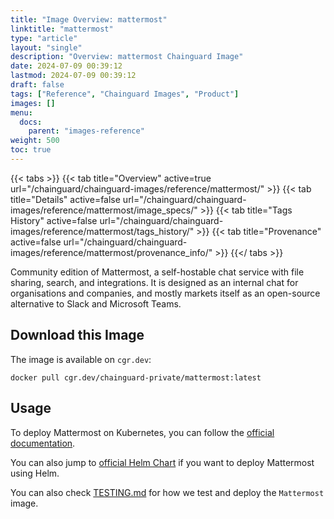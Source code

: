 ```yaml
---
title: "Image Overview: mattermost"
linktitle: "mattermost"
type: "article"
layout: "single"
description: "Overview: mattermost Chainguard Image"
date: 2024-07-09 00:39:12
lastmod: 2024-07-09 00:39:12
draft: false
tags: ["Reference", "Chainguard Images", "Product"]
images: []
menu: 
  docs: 
    parent: "images-reference"
weight: 500
toc: true
---
```


{{< tabs >}}
{{< tab title="Overview" active=true url="/chainguard/chainguard-images/reference/mattermost/" >}}
{{< tab title="Details" active=false url="/chainguard/chainguard-images/reference/mattermost/image_specs/" >}}
{{< tab title="Tags History" active=false url="/chainguard/chainguard-images/reference/mattermost/tags_history/" >}}
{{< tab title="Provenance" active=false url="/chainguard/chainguard-images/reference/mattermost/provenance_info/" >}}
{{</ tabs >}}



<!--overview:start-->
Community edition of Mattermost, a self-hostable chat service with file sharing, search, and integrations. It is designed as an internal chat for organisations and companies, and mostly markets itself as an open-source alternative to Slack and Microsoft Teams.
<!--overview:end-->

## Download this Image

The image is available on `cgr.dev`:

```
docker pull cgr.dev/chainguard-private/mattermost:latest
```


<!--body:start-->
## Usage

To deploy Mattermost on Kubernetes, you can follow the [official documentation](https://docs.mattermost.com/install/install-kubernetes.html).

You can also jump to [official Helm Chart](https://github.com/mattermost/mattermost-helm/tree/master/charts/mattermost-team-edition) if you want to deploy Mattermost using Helm.

You can also check [TESTING.md](https://github.com/chainguard-images/images-private/blob/main/images/mattermost/TESTING.md) for how we test and deploy the `Mattermost` image.
<!--body:end-->


